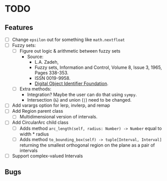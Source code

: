 # TODO

## Features

- [ ] Change `epsilon` out for something like `math.nextfloat`
- [ ] Fuzzy sets:
  - [ ] Figure out logic & arithmetic between fuzzy sets
    - Source:
      - L.A. Zadeh,
      - Fuzzy sets, Information and Control, Volume 8, Issue 3, 1965, Pages 338-353.
      - ISSN 0019-9958.
      - [Digital Object Identifier Foundation](https://doi.org/10.1016/S0019-9958(65)90241-X).
  - [ ] Extra methods:
    - Integration? Maybe the user can do that using `sympy`.
    - Intersection (`&`) and union (`|`) need to be changed.
- [ ] Add varargs option for lerp, invlerp, and remap
- [ ] Add Region parent class
  - [ ] Multidimensional version of intervals.
- [ ] Add CircularArc child class
  - [ ] Adds method `arc_length(self, radius: Number) -> Number` equal to width * radius
  - [ ] Adds method `to_bounding_box(self) -> tuple[Interval, Interval]` returning the smallest orthogonal region on the plane as a pair of intervals
- [ ] Support complex-valued Intervals

## Bugs
